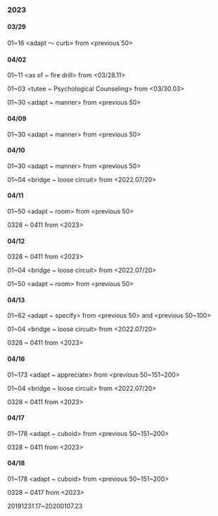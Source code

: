 ### 2023

#### 03/29

01~16 <adapt ～ curb>  from <previous 50>



#### 04/02

01~11 <as of ~ fire drill> from <03/28.11>

01~03 <tutee ~ Psychological Counseling> from <03/30.03>

01~30 <adapt ~ manner> from <previous 50>



#### 04/09

01~30 <adapt ~ manner> from <previous 50>



#### 04/10

01~30 <adapt ~ manner> from <previous 50>

01~04 <bridge ~ loose circuit> from <2022.07/20>



#### 04/11

01~50 <adapt ~ room> from <previous 50>

0328 ~ 0411 from <2023>



#### 04/12

0328 ~ 0411 from <2023>

01~04 <bridge ~ loose circuit> from <2022.07/20>

01~50 <adapt ~ room> from <previous 50>



#### 04/13

01~62 <adapt ~ specify> from <previous 50> and <previous 50~100>

01~04 <bridge ~ loose circuit> from <2022.07/20>

0328 ~ 0411 from <2023>



#### 04/16

01~173 <adapt ~ appreciate> from <previous 50~151~200>

01~04 <bridge ~ loose circuit> from <2022.07/20>

0328 ~ 0411 from <2023>



#### 04/17

01~178 <adapt ~ cuboid> from <previous 50~151~200>

0328 ~ 0411 from <2023>



#### 04/18

01~178 <adapt ~ cuboid> from <previous 50~151~200>

0328 ~ 0417 from <2023>

20191231.17~20200107.23
